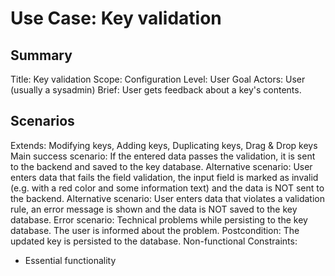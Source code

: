 # Use Case: Key validation

## Summary

Title: Key validation
Scope: Configuration
Level: User Goal
Actors: User (usually a sysadmin)
Brief: User gets feedback about a key's contents.

## Scenarios

Extends: Modifying keys, Adding keys, Duplicating keys, Drag & Drop keys
Main success scenario: If the entered data passes the validation, it is sent to
  the backend and saved to the key database.
Alternative scenario: User enters data that fails the field validation, the
  input field is marked as invalid (e.g. with a red color and some information
  text) and the data is NOT sent to the backend.
Alternative scenario: User enters data that violates a validation rule, an error
  message is shown and the data is NOT saved to the key database.
Error scenario: Technical problems while persisting to the key database. The
  user is informed about the problem.
Postcondition: The updated key is persisted to the database.
Non-functional Constraints:
  - Essential functionality
